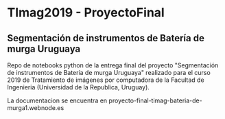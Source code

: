 # TImag2019 - ProyectoFinal
## Segmentación de instrumentos de Batería de murga Uruguaya

Repo de notebooks python de la entrega final del proyecto "Segmentación de instrumentos de Batería de murga Uruguaya" realizado para el curso 2019 de Tratamiento de imágenes por computadora de la Facultad de Ingenieria (Universidad de la Republica, Uruguay).

La documentacion se encuentra en proyecto-final-timag-bateria-de-murga1.webnode.es
